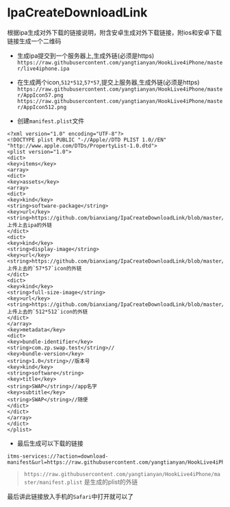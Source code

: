 # IpaCreateDownloadLink
根据ipa生成对外下载的链接说明，附含安卓生成对外下载链接，附ios和安卓下载链接生成一个二维码


- 生成ipa提交到一个服务器上,生成外链(必须是https)
`https://raw.githubusercontent.com/yangtianyan/HookLive4iPhone/master/live4iphone.ipa`
- 在生成两个icon,`512*512`,`57*57`,提交上服务器,生成外链(必须是https)
`https://raw.githubusercontent.com/yangtianyan/HookLive4iPhone/master/AppIcon57.png`
`https://raw.githubusercontent.com/yangtianyan/HookLive4iPhone/master/AppIcon512.png`

- 创建`manifest.plist`文件
```
<?xml version="1.0" encoding="UTF-8"?>
<!DOCTYPE plist PUBLIC "-//Apple//DTD PLIST 1.0//EN" "http://www.apple.com/DTDs/PropertyList-1.0.dtd">
<plist version="1.0">
<dict>
<key>items</key>
<array>
<dict>
<key>assets</key>
<array>
<dict>
<key>kind</key>
<string>software-package</string>
<key>url</key>
<string>https://github.com/bianxiang/IpaCreateDownloadLink/blob/master/App/ios/Runner.ipa</string>//上传上去ipa的外链
</dict>
<dict>
<key>kind</key>
<string>display-image</string>
<key>url</key>
<string>https://github.com/bianxiang/IpaCreateDownloadLink/blob/master/App/ios/logo57*57.png</string>//上传上去的`57*57`icon的外链
</dict>
<dict>
<key>kind</key>
<string>full-size-image</string>
<key>url</key>
<string>https://github.com/bianxiang/IpaCreateDownloadLink/blob/master/App/ios/logo512*512.png</string>//上传上去的`512*512`icon的外链
</dict>
</array>
<key>metadata</key>
<dict>
<key>bundle-identifier</key>
<string>com.zp.swap.test</string>//
<key>bundle-version</key>
<string>1.0</string>//版本号
<key>kind</key>
<string>software</string>
<key>title</key>
<string>SWAP</string>//app名字
<key>subtitle</key>
<string>SWAP</string>//随便
</dict>
</dict>
</array>
</dict>
</plist>
```
- 最后生成可以下载的链接
```
itms-services://?action=download-manifest&url=https://raw.githubusercontent.com/yangtianyan/HookLive4iPhone/master/manifest.plist
```
> `https://raw.githubusercontent.com/yangtianyan/HookLive4iPhone/master/manifest.plist` 是生成的plist的外链

最后讲此链接放入手机的`Safari`中打开就可以了



